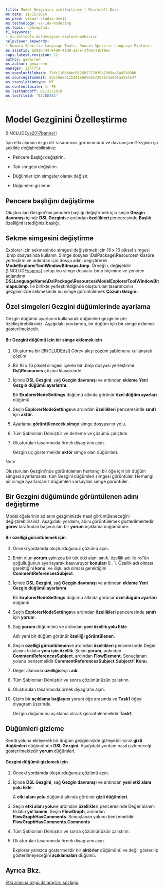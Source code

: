 ```yaml
---
title: Model Gezginini özelleştirme | Microsoft Docs
ms.date: 11/15/2016
ms.prod: visual-studio-dev14
ms.technology: vs-ide-modeling
ms.topic: conceptual
f1_keywords:
- vs.dsltools.dsldesigner.explorerbehavior
helpviewer_keywords:
- Domain-Specific Language Tools, Domain-Specific Language Explorer
ms.assetid: d2926444-9408-41d8-a27e-3fd0c416f9ac
caps.latest.revision: 22
author: gewarren
ms.author: gewarren
manager: jillfra
ms.openlocfilehash: 73dc110b6dec5625b5773039b2309ee5a45900bb
ms.sourcegitcommit: 8b538eea125241e9d6d8b7297b72a66faa9a4a47
ms.translationtype: MT
ms.contentlocale: tr-TR
ms.lasthandoff: 01/23/2019
ms.locfileid: "54788382"
---
```

# <a name="customizing-the-model-explorer"></a>Model Gezginini Özelleştirme
[!INCLUDE[vs2017banner](../includes/vs2017banner.md)]

İçin etki alanına özgü dil Tasarımcısı görünümünü ve davranışını Gezginin şu şekilde değiştirebilirsiniz:  
  
-   Pencere Başlığı değiştirin.  
  
-   Tab simgesi değiştirin.  
  
-   Düğümler için simgeler olarak değişir.  
  
-   Düğümleri gizleme.  
  
## <a name="changing-the-window-title"></a>Pencere başlığını değiştirme  
 Oluşturulan Gezgini'nin pencere başlığı değiştirmek için seçin **Gezgin davranışı** içinde **DSL Gezgini**ve ardından **özellikleri** penceresinde  **Başlık** özelliğini istediğiniz başlığı.  
  
## <a name="changing-the-tab-icon"></a>Sekme simgesini değiştirme  
 Explorer için sekmesinde simgesi değiştirmek için 16 x 16 piksel simgesi .bmp dosyasında kullanın. Simge dosyası \DslPackage\Resources\ klasöre yerleştirin ve ardından için dosya adını değiştirerek **ModelExplorerToolWindowBitmaps.bmp**. Örneğin, değişebilir [!INCLUDE[vsprvs](../includes/vsprvs-md.md)] setup.ico simge dosyası .bmp biçimine ve yeniden adlandırın **DSLLanguageName\DslPackage\Resources\ModelExplorerToolWindowBitmaps.bmp**. İle birlikte yerleştirildiğinde oluşturulan tasarımcının gezgininizde sekmesinde bu simge görüntülemek **Çözüm Gezgini**.  
  
## <a name="setting-custom-icons-on-explorer-nodes"></a>Özel simgeleri Gezgini düğümlerinde ayarlama  
 Gezgin düğümü ayarlarını kullanarak düğümleri gezgininizde özelleştirebilirsiniz. Aşağıdaki yordamda, bir düğüm için bir simge eklemek gösterilmektedir.  
  
#### <a name="to-add-an-icon-to-an-explorer-node"></a>Bir Gezgini düğümü için bir simge eklemek için  
  
1.  Oluşturma bir [!INCLUDE[dsl](../includes/dsl-md.md)] Görev akışı çözüm şablonunu kullanarak çözüm.  
  
2.  Bir 16 x 16 piksel simgesi içeren bir .bmp dosyası yerleştirme **Dsl\Resources** çözüm klasöründe.  
  
3.  İçinde **DSL Gezgini**, sağ **Gezgin davranışı** ve ardından **ekleme Yeni Gezgin düğümü ayarlarını**.  
  
     Bir **ExplorerNodeSettings** düğümü altında görünür **özel düğüm ayarları** düğümü.  
  
4.  Seçin **ExplorerNodeSettings**ve ardından **özellikleri** penceresinde **sınıfı** için **aktör**.  
  
5.  Ayarlama **görüntülenecek simge** simge dosyasının yolu.  
  
6.  Tüm Şablonları Dönüştür ve derleme ve çözümü çalıştırın.  
  
7.  Oluşturulan tasarımcıda örnek diyagramı açın.  
  
     Gezgin üç göstermelidir **aktör** simge olan düğümleri.  
  
> [!NOTE]
>  Oluşturulan Gezgini'nde görüntülenen herhangi bir öğe için bir düğüm simgesi ayarlarsanız, tüm Gezgini düğümleri simgesi görüntüler. Herhangi bir simge ayarlarsanız düğümleri varsayılan simge görüntüler.  
  
## <a name="changing-the-name-displayed-on-an-explorer-node"></a>Bir Gezgini düğümünde görüntülenen adını değiştirme  
 Model öğelerinin adlarını gezgininizde nasıl görüntüleneceğini değiştirebilirsiniz. Aşağıdaki yordamı, adını görüntülemek gösterilmektedir **görev** tarafından başvurulan bir **yorum** açıklama düğümünde.  
  
#### <a name="to-display-a-property"></a>Bir özelliği görüntülemek için  
  
1.  Önceki yordamda oluşturduğunuz çözümü açın.  
  
2.  Emin olun **yorum** yalnızca bir tek etki alanı sınıfı, özellik adı ile rol'ün çoğulluğunun ayarlayarak başvuruyor **konuları** 0.. 1. Özellik adı olması gerektiğini **konu**, ve ilişki adı olması gerektiğini **CommentReferencesSubject**.  
  
3.  İçinde **DSL Gezgini**, sağ **Gezgin davranışı** ve ardından **ekleme Yeni Gezgin düğümü ayarlarını**.  
  
     Bir **ExplorerNodeSettings** düğümü altında görünür **özel düğüm ayarları** düğümü.  
  
4.  Seçin **ExplorerNodeSettings**ve ardından **özellikleri** penceresinde **sınıfı** için **yorum**.  
  
5.  Sağ **yorum** düğümünü ve ardından **yeni özellik yolu Ekle**.  
  
     Adlı yeni bir düğüm görünür **özelliği görüntülenen**.  
  
6.  Seçin **özelliği görüntülenen**ve ardından **özellikleri** penceresinde Değer alanını tıklatın **yolu için özellik**. Seçin **yorum**, ardından **CommentReferencesSubject**, ardından **FlowElement**. Sonuçlanan yolunu benzemelidir **CommentReferencesSubject.Subject/! Konu**.  
  
7.  Değer alanında **özelliği**seçin **adı**.  
  
8.  Tüm Şablonları Dönüştür ve sonra çözümünüzün çalıştırın.  
  
9. Oluşturulan tasarımcıda örnek diyagramı açın.  
  
10. Çizim bir **açıklama bağlayıcı** yorum öğe arasında ve **Task1** öğeyi diyagram üzerinde.  
  
     Gezgin düğümünü açıklama olarak görüntülenmelidir **Task1**.  
  
## <a name="hiding-nodes"></a>Düğümleri gizleme  
 Kendi yoluna ekleyerek bir düğüm gezgininizde gizleyebilirsiniz **gizli düğümleri** düğümünün **DSL Gezgini**. Aşağıdaki yordam nasıl gizleneceği gösterilmektedir **yorum** düğümleri.  
  
#### <a name="to-hide-an-explorer-node"></a>Gezgini düğümü gizlemek için  
  
1.  Önceki yordamda oluşturduğunuz çözümü açın.  
  
2.  İçinde **DSL Gezgini**, sağ **Gezgin davranışı** ve ardından **yeni etki alanı yolu Ekle**.  
  
     A **etki alanı yolu** düğümü altında görünür **gizli düğümleri**.  
  
3.  Seçin **etki alanı yolu**ve ardından **özellikleri** penceresinde Değer alanını tıklatın **yol tanımı**. Seçin **FlowGraph**, ardından **FlowGraphHasComments**. Sonuçlanan yolunu benzemelidir **FlowGraphHasComments.Comments**  
  
4.  Tüm Şablonları Dönüştür ve sonra çözümünüzün çalıştırın.  
  
5.  Oluşturulan tasarımcıda örnek diyagramı açın.  
  
     Explorer yalnızca göstermelidir bir **aktörler** düğümünü ve değil gösterilip gösterilmeyeceğini **açıklamaları** düğümü.  
  
## <a name="see-also"></a>Ayrıca Bkz.  
 [Etki alanına özgü dil araçları sözlüğü](http://msdn.microsoft.com/ca5e84cb-a315-465c-be24-76aa3df276aa)

